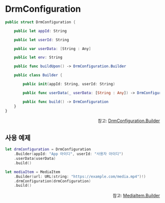 # DrmConfiguration

```swift
public struct DrmConfiguration {

    public let appId: String

    public let userId: String

    public var userData: [String : Any]

    public let env: String

    public func buildUpon() -> DrmConfiguration.Builder

    public class Builder {

        public init(appId: String, userId: String)

        public func userData(_ userData: [String : Any]) -> DrmConfiguration.Builder

        public func build() -> DrmConfiguration
    }
}
```

<div align="right">
참고: <a href="../../class/drm-configuration-builder/home.md">DrmConfiguration.Builder</a>
</div>

## 사용 예제
```swift
let drmConfiguration = DrmConfiguration
    .Builder(appId: "App 아이디", userId: "사용자 아이디")
    .userData(userData)
    .build()

let mediaItem = MediaItem
    .Builder(url: URL(string: "https://example.com/media.mp4")!)
    .drmConfiguration(drmConfiguration)
    .build()
```

<div align="right">
참고: <a href="../../class/media-item-builder/home.md">MediaItem.Builder</a>
</div>
